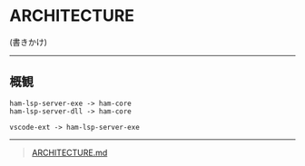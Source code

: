 # ARCHITECTURE

(書きかけ)

---

## 概観

```
ham-lsp-server-exe -> ham-core
ham-lsp-server-dll -> ham-core

vscode-ext -> ham-lsp-server-exe
```

---

> [ARCHITECTURE.md](https://matklad.github.io/2021/02/06/ARCHITECTURE.md.html)
